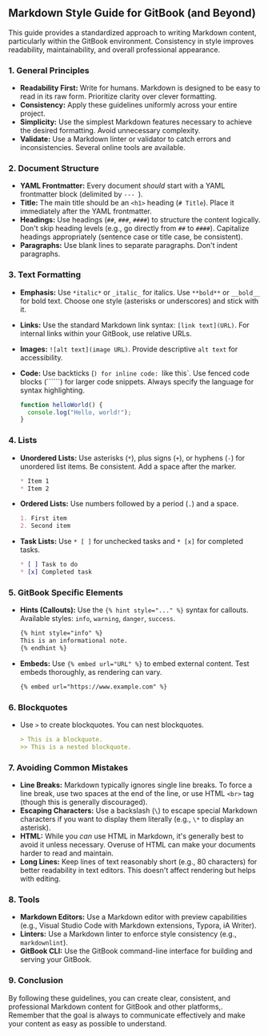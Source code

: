 ## Markdown Style Guide for GitBook (and Beyond)

This guide provides a standardized approach to writing Markdown content, particularly within the GitBook environment. Consistency in style improves readability, maintainability, and overall professional appearance.

### 1. General Principles

*   **Readability First:**  Write for humans.  Markdown is designed to be easy to read in its raw form.  Prioritize clarity over clever formatting.
*   **Consistency:** Apply these guidelines uniformly across your entire project.
*   **Simplicity:** Use the simplest Markdown features necessary to achieve the desired formatting. Avoid unnecessary complexity.
*   **Validate:**  Use a Markdown linter or validator to catch errors and inconsistencies. Several online tools are available.

### 2. Document Structure

*   **YAML Frontmatter:**  Every document *should* start with a YAML frontmatter block (delimited by `---
`).
*   **Title:** The main title should be an `<h1>` heading (`# Title`).  Place it immediately after the YAML frontmatter.
*   **Headings:** Use headings (`##`, `###`, `####`) to structure the content logically.  Don't skip heading levels (e.g., go directly from `##` to `####`). Capitalize headings appropriately (sentence case or title case, be consistent).
*   **Paragraphs:** Use blank lines to separate paragraphs.  Don't indent paragraphs.

### 3. Text Formatting

*   **Emphasis:** Use `*italic*` or `_italic_` for italics. Use `**bold**` or `__bold__` for bold text. Choose one style (asterisks or underscores) and stick with it.
*   **Links:** Use the standard Markdown link syntax: `[link text](URL)`.  For internal links within your GitBook, use relative URLs.
*   **Images:** `![alt text](image URL)`. Provide descriptive `alt text` for accessibility.
*   **Code:** Use backticks (`) for inline code: `like this`. Use fenced code blocks (``````) for larger code snippets.  Always specify the language for syntax highlighting.

    ``````javascript
    function helloWorld() {
      console.log("Hello, world!");
    }
    ``````

### 4. Lists

*   **Unordered Lists:** Use asterisks (`*`), plus signs (`+`), or hyphens (`-`) for unordered list items. Be consistent.  Add a space after the marker.

    ```markdown
    * Item 1
    * Item 2
    ```

*   **Ordered Lists:** Use numbers followed by a period (`.`) and a space.

    ```markdown
    1. First item
    2. Second item
    ```

*   **Task Lists:** Use `* [ ]` for unchecked tasks and `* [x]` for completed tasks.

    ```markdown
    * [ ] Task to do
    * [x] Completed task
    ```

### 5. GitBook Specific Elements

*   **Hints (Callouts):** Use the `{% hint style="..." %}` syntax for callouts.  Available styles: `info`, `warning`, `danger`, `success`.

    ```markdown
    {% hint style="info" %}
    This is an informational note.
    {% endhint %}
    ```

*   **Embeds:** Use `{% embed url="URL" %}` to embed external content.  Test embeds thoroughly, as rendering can vary.

    ```markdown
    {% embed url="https://www.example.com" %}
    ```

### 6. Blockquotes

*   Use `>` to create blockquotes.  You can nest blockquotes.

    ```markdown
    > This is a blockquote.
    >> This is a nested blockquote.
    ```

### 7. Avoiding Common Mistakes

*   **Line Breaks:**  Markdown typically ignores single line breaks. To force a line break, use two spaces at the end of the line, or use HTML `<br>` tag (though this is generally discouraged).
*   **Escaping Characters:** Use a backslash (`\`) to escape special Markdown characters if you want to display them literally (e.g., `\*` to display an asterisk).
*   **HTML:**  While you *can* use HTML in Markdown, it's generally best to avoid it unless necessary.  Overuse of HTML can make your documents harder to read and maintain.
*   **Long Lines:** Keep lines of text reasonably short (e.g., 80 characters) for better readability in text editors.  This doesn't affect rendering but helps with editing.

### 8. Tools

*   **Markdown Editors:**  Use a Markdown editor with preview capabilities (e.g., Visual Studio Code with Markdown extensions, Typora, iA Writer).
*   **Linters:**  Use a Markdown linter to enforce style consistency (e.g., `markdownlint`).
*   **GitBook CLI:**  Use the GitBook command-line interface for building and serving your GitBook.

### 9. Conclusion

By following these guidelines, you can create clear, consistent, and professional Markdown content for GitBook and other platforms,. Remember that the goal is always to communicate effectively and make your content as easy as possible to understand.
